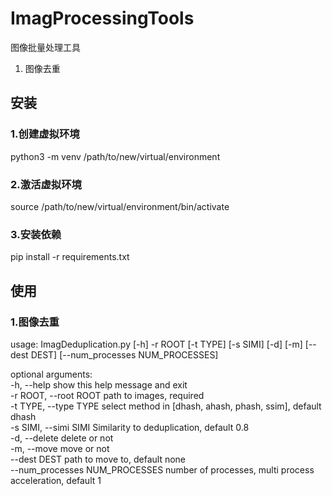 # ImagProcessingTools
图像批量处理工具  
1. 图像去重

## 安装
### 1.创建虚拟环境
python3 -m venv /path/to/new/virtual/environment
### 2.激活虚拟环境
source /path/to/new/virtual/environment/bin/activate
### 3.安装依赖
pip install -r requirements.txt

## 使用
### 1.图像去重
usage: ImagDeduplication.py [-h] -r ROOT [-t TYPE] [-s SIMI] [-d] [-m]
                            [--dest DEST] [--num_processes NUM_PROCESSES]  

optional arguments:  
  -h, --help            show this help message and exit  
  -r ROOT, --root ROOT  path to images, required  
  -t TYPE, --type TYPE  select method in [dhash, ahash, phash, ssim], default
                        dhash  
  -s SIMI, --simi SIMI  Similarity to deduplication, default 0.8  
  -d, --delete          delete or not  
  -m, --move            move or not  
  --dest DEST           path to move to, default none  
  --num_processes NUM_PROCESSES
                        number of processes, multi process acceleration,
                        default 1  